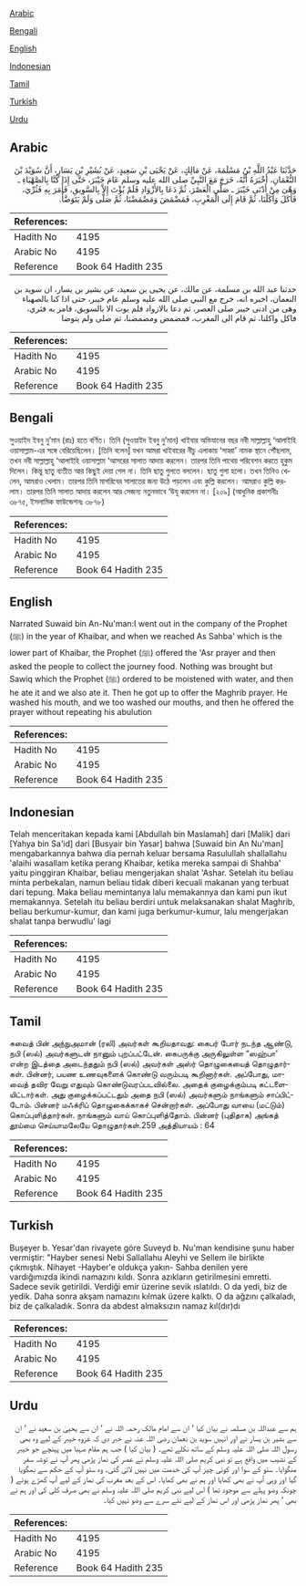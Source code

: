 [Arabic](#arabic)

[Bengali](#bengali)

[English](#english)

[Indonesian](#indonesian)

[Tamil](#tamil)

[Turkish](#turkish)

[Urdu](#urdu)

## Arabic


<div dir="rtl" lang="ar" style={{fontSize:'larger',backgroundColor:'#f8f9fa',padding:20}}>
حَدَّثَنَا عَبْدُ اللَّهِ بْنُ مَسْلَمَةَ، عَنْ مَالِكٍ، عَنْ يَحْيَى بْنِ سَعِيدٍ، عَنْ بُشَيْرِ بْنِ يَسَارٍ، أَنَّ سُوَيْدَ بْنَ النُّعْمَانِ، أَخْبَرَهُ أَنَّهُ، خَرَجَ مَعَ النَّبِيِّ صلى الله عليه وسلم عَامَ خَيْبَرَ، حَتَّى إِذَا كُنَّا بِالصَّهْبَاءِ ـ وَهْىَ مِنْ أَدْنَى خَيْبَرَ ـ صَلَّى الْعَصْرَ، ثُمَّ دَعَا بِالأَزْوَادِ فَلَمْ يُؤْتَ إِلاَّ بِالسَّوِيقِ، فَأَمَرَ بِهِ فَثُرِّيَ، فَأَكَلَ وَأَكَلْنَا، ثُمَّ قَامَ إِلَى الْمَغْرِبِ، فَمَضْمَضَ وَمَضْمَضْنَا، ثُمَّ صَلَّى وَلَمْ يَتَوَضَّأْ‏.‏
</div>
<div style={{backgroundColor:'#f8f9fa',padding:20, marginBottom: 10}}><table> <thead> <tr> <th>References:</th> <th></th> </tr> </thead> <tbody><tr><td>Hadith No</td><td>4195</td></tr><tr><td>Arabic No</td><td>4195</td></tr><tr><td>Reference</td><td>Book 64 Hadith 235</td></tr></tbody></table></div>


<div dir="rtl" lang="ar" style={{fontSize:'larger',backgroundColor:'#f8f9fa',padding:20}}>
حدثنا عبد الله بن مسلمة، عن مالك، عن يحيى بن سعيد، عن بشير بن يسار، ان سويد بن النعمان، اخبره انه، خرج مع النبي صلى الله عليه وسلم عام خيبر، حتى اذا كنا بالصهباء وهى من ادنى خيبر صلى العصر، ثم دعا بالازواد فلم يوت الا بالسويق، فامر به فثري، فاكل واكلنا، ثم قام الى المغرب، فمضمض ومضمضنا، ثم صلى ولم يتوضا
</div>
<div style={{backgroundColor:'#f8f9fa',padding:20, marginBottom: 10}}><table> <thead> <tr> <th>References:</th> <th></th> </tr> </thead> <tbody><tr><td>Hadith No</td><td>4195</td></tr><tr><td>Arabic No</td><td>4195</td></tr><tr><td>Reference</td><td>Book 64 Hadith 235</td></tr></tbody></table></div>

## Bengali


<div dir="ltr" lang="bn" style={{fontSize:'larger',backgroundColor:'#f8f9fa',padding:20}}>
সুওয়াইদ ইবনু নু’মান (রাঃ) হতে বর্ণিত। তিনি (সুওয়াইদ ইবনু নু’মান) খাইবার অভিযানের বছর নবী সাল্লাল্লাহু ‘আলাইহি ওয়াসাল্লাম-এর সঙ্গে বেরিয়েছিলেন। [তিনি বলেন] যখন আমরা খাইবারের নীচু এলাকায় ‘সাহ্বা’ নামক স্থানে পৌঁছলাম, তখন নবী সাল্লাল্লাহু ‘আলাইহি ওয়াসাল্লাম ‘আসরের সালাত আদায় করলেন। তারপর তিনি পাথেয় পরিবেশন করতে হুকুম দিলেন। কিন্তু ছাতু ব্যতীত আর কিছুই দেয়া গেল না। তিনি ছাতু গুলতে বললেন। ছাতু গুলা হলো। তখন তিনিও খেলেন, আমরাও খেলাম। তারপর তিনি মাগরিবের সালাতের জন্য উঠে পড়লেন এবং কুল্লি করলেন। আমরাও কুল্লি করলাম। তারপর তিনি সালাত আদায় করলেন আর সেজন্য নতুনভাবে ‘উযূ করলেন না। [২০৯] (আধুনিক প্রকাশনীঃ ৩৮৭৫, ইসলামিক ফাউন্ডেশনঃ ৩৮৭৮)
</div>
<div style={{backgroundColor:'#f8f9fa',padding:20, marginBottom: 10}}><table> <thead> <tr> <th>References:</th> <th></th> </tr> </thead> <tbody><tr><td>Hadith No</td><td>4195</td></tr><tr><td>Arabic No</td><td>4195</td></tr><tr><td>Reference</td><td>Book 64 Hadith 235</td></tr></tbody></table></div>

## English


<div dir="ltr" lang="en" style={{fontSize:'larger',backgroundColor:'#f8f9fa',padding:20}}>
Narrated Suwaid bin An-Nu'man:I went out in the company of the Prophet (ﷺ) in the year of Khaibar, and when we reached As Sahba' which is the lower part of Khaibar, the Prophet (ﷺ) offered the 'Asr prayer and then asked the people to collect the journey food. Nothing was brought but Sawiq which the Prophet (ﷺ) ordered to be moistened with water, and then he ate it and we also ate it. Then he got up to offer the Maghrib prayer. He washed his mouth, and we too washed our mouths, and then he offered the prayer without repeating his abulution
</div>
<div style={{backgroundColor:'#f8f9fa',padding:20, marginBottom: 10}}><table> <thead> <tr> <th>References:</th> <th></th> </tr> </thead> <tbody><tr><td>Hadith No</td><td>4195</td></tr><tr><td>Arabic No</td><td>4195</td></tr><tr><td>Reference</td><td>Book 64 Hadith 235</td></tr></tbody></table></div>

## Indonesian


<div dir="ltr" lang="id" style={{fontSize:'larger',backgroundColor:'#f8f9fa',padding:20}}>
Telah menceritakan kepada kami [Abdullah bin Maslamah] dari [Malik] dari [Yahya bin Sa'id] dari [Busyair bin Yasar] bahwa [Suwaid bin An Nu'man] mengabarkannya bahwa dia pernah keluar bersama Rasulullah shallallahu 'alaihi wasallam ketika perang Khaibar, ketika mereka sampai di Shahba' yaitu pinggiran Khaibar, beliau mengerjakan shalat 'Ashar. Setelah itu beliau minta perbekalan, namun beliau tidak diberi kecuali makanan yang terbuat dari tepung. Maka beliau memintanya lalu memakannya dan kami pun ikut memakannya. Setelah itu beliau berdiri untuk melaksanakan shalat Maghrib, beliau berkumur-kumur, dan kami juga berkumur-kumur, lalu mengerjakan shalat tanpa berwudlu' lagi
</div>
<div style={{backgroundColor:'#f8f9fa',padding:20, marginBottom: 10}}><table> <thead> <tr> <th>References:</th> <th></th> </tr> </thead> <tbody><tr><td>Hadith No</td><td>4195</td></tr><tr><td>Arabic No</td><td>4195</td></tr><tr><td>Reference</td><td>Book 64 Hadith 235</td></tr></tbody></table></div>

## Tamil


<div dir="ltr" lang="ta" style={{fontSize:'larger',backgroundColor:'#f8f9fa',padding:20}}>
சுவைத் பின் அந்நுஅமான் (ரலி) அவர்கள் கூறியதாவது: கைபர் போர் நடந்த ஆண்டு, நபி (ஸல்) அவர்களுடன் நானும் புறப்பட்டேன். கைபருக்கு அருகிலுள்ள “ஸஹ்பா' என்ற இடத்தை அடைந்ததும் நபி (ஸல்) அவர்கள் அஸ்ர் தொழுகையைத் தொழுதார்கள். பின்னர், பயண உணவுகளைக் கொண்டு வரும்படி கூறினார்கள். அப்போது, மாவைத் தவிர வேறு எதுவும் கொண்டுவரப்படவில்லை. அதைக் குழைக்கும்படி கட்டளையிட்டார்கள். அது குழைக்கப்பட்டதும் அதை நபி (ஸல்) அவர்களும் நாங்களும் சாப்பிட்டோம். பின்னர் மஃக்ரிப் தொழுகைக்காகச் சென்றார்கள். அப்போது வாயை (மட்டும்) கொப்புளித்தார்கள். நாங்களும் வாய் கொப்புளித்தோம். பின்னர் (புதிதாக) அங்கத் தூய்மை செய்யாமலேயே தொழுதார்கள்.259 அத்தியாயம் : 64
</div>
<div style={{backgroundColor:'#f8f9fa',padding:20, marginBottom: 10}}><table> <thead> <tr> <th>References:</th> <th></th> </tr> </thead> <tbody><tr><td>Hadith No</td><td>4195</td></tr><tr><td>Arabic No</td><td>4195</td></tr><tr><td>Reference</td><td>Book 64 Hadith 235</td></tr></tbody></table></div>

## Turkish


<div dir="ltr" lang="tr" style={{fontSize:'larger',backgroundColor:'#f8f9fa',padding:20}}>
Buşeyer b. Yesar'dan rivayete göre Suveyd b. Nu'man kendisine şunu haber vermiştir: "Hayber senesi Nebi Sallallahu Aleyhi ve Sellem ile birlikte çıkmıştık. Nihayet -Hayber'e oldukça yakın- Sahba denilen yere vardığımızda ikindi namazını kıldı. Sonra azıkların getirilmesini emretti. Sadece sevik getirildi. Verdiği emir üzerine sevik ıslatıldı. O da yedi, biz de yedik. Daha sonra akşam namazını kılmak üzere kalktı. O da ağzını çalkaladı, biz de çalkaladık. Sonra da abdest almaksızın namaz kıl(dır)dı
</div>
<div style={{backgroundColor:'#f8f9fa',padding:20, marginBottom: 10}}><table> <thead> <tr> <th>References:</th> <th></th> </tr> </thead> <tbody><tr><td>Hadith No</td><td>4195</td></tr><tr><td>Arabic No</td><td>4195</td></tr><tr><td>Reference</td><td>Book 64 Hadith 235</td></tr></tbody></table></div>

## Urdu


<div dir="rtl" lang="ur" style={{fontSize:'larger',backgroundColor:'#f8f9fa',padding:20}}>
ہم سے عبداللہ بن مسلمہ نے بیان کیا ‘ ان سے امام مالک رحمہ اللہ نے ‘ ان سے یحییٰ بن سعید نے ‘ ان سے بشیر بن یسار نے اور انہیں سوید بن نعمان رضی اللہ عنہ نے خبر دی کہ غزوہ خیبر کے لیے وہ بھی رسول اللہ صلی اللہ علیہ وسلم کے ساتھ نکلے تھے۔ ( بیان کیا ) جب ہم مقام صہبا میں پہنچے جو خیبر کے نشیب میں واقع ہے تو نبی کریم صلی اللہ علیہ وسلم نے عصر کی نماز پڑھی پھر آپ نے توشہ سفر منگوایا۔ ستو کے سوا اور کوئی چیز آپ کی خدمت میں نہیں لائی گئی۔ وہ ستو آپ کے حکم سے بھگویا گیا اور وہی آپ نے بھی کھایا اور ہم نے بھی کھایا۔ اس کے بعد مغرب کی نماز کے لیے آپ کھڑے ہوئے ( چونکہ وضو پہلے سے موجود تھا ) اس لیے نبی کریم صلی اللہ علیہ وسلم نے بھی صرف کلی کی اور ہم نے بھی ‘ پھر نماز پڑھی اور اس نماز کے لیے نئے سرے سے وضو نہیں کیا۔
</div>
<div style={{backgroundColor:'#f8f9fa',padding:20, marginBottom: 10}}><table> <thead> <tr> <th>References:</th> <th></th> </tr> </thead> <tbody><tr><td>Hadith No</td><td>4195</td></tr><tr><td>Arabic No</td><td>4195</td></tr><tr><td>Reference</td><td>Book 64 Hadith 235</td></tr></tbody></table></div>
